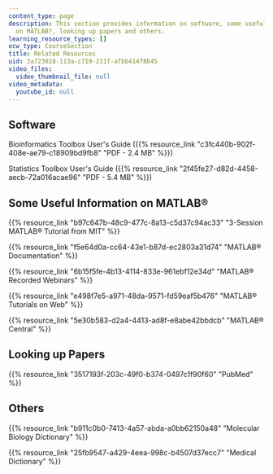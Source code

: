 ```yaml
---
content_type: page
description: This section provides information on software, some useful information
  on MATLAB?, looking up papers and others.
learning_resource_types: []
ocw_type: CourseSection
title: Related Resources
uid: 3a723028-113a-c719-211f-afbb414f8b45
video_files:
  video_thumbnail_file: null
video_metadata:
  youtube_id: null
---
```


Software
--------

Bioinformatics Toolbox User's Guide ({{% resource_link "c3fc440b-902f-408e-ae79-c18909bd9fb8" "PDF - 2.4 MB" %}})

Statistics Toolbox User's Guide ({{% resource_link "2f45fe27-d82d-4458-aecb-72a016acae96" "PDF - 5.4 MB" %}})

Some Useful Information on MATLAB®
----------------------------------

{{% resource_link "b97c647b-48c9-477c-8a13-c5d37c94ac33" "3-Session MATLAB® Tutorial from MIT" %}}

{{% resource_link "f5e64d0a-cc64-43e1-b87d-ec2803a31d74" "MATLAB® Documentation" %}}

{{% resource_link "6b15f5fe-4b13-4114-833e-961ebf12e34d" "MATLAB® Recorded Webinars" %}}

{{% resource_link "e498f7e5-a971-48da-9571-fd59eaf5b476" "MATLAB® Tutorials on Web" %}}

{{% resource_link "5e30b583-d2a4-4413-ad8f-e8abe42bbdcb" "MATLAB® Central" %}}

Looking up Papers
-----------------

{{% resource_link "3517193f-203c-49f0-b374-0497c1f90f60" "PubMed" %}}

Others
------

{{% resource_link "b911c0b0-7413-4a57-abda-a0bb62150a48" "Molecular Biology Dictionary" %}}

{{% resource_link "25fb9547-a429-4eea-998c-b4507d37ecc7" "Medical Dictionary" %}}